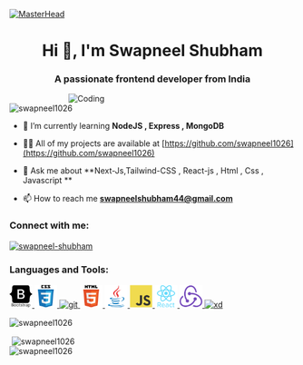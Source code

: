 [![MasterHead ](https://devtechnosys.com/insights/wp-content/uploads/2022/01/Hire-React-Native.gif)](https://swapneel1026.io)
<h1 align="center">Hi 👋, I'm Swapneel Shubham</h1>
<h3 align="center">A passionate frontend developer from India</h3>
<img src="https://imgs.search.brave.com/tDMwvdvQw9Ar0MX5XjdYbfPPVl81RdbCy-msI3eA60I/rs:fit:800:600:1/g:ce/aHR0cHM6Ly9kZXZw/dW5jaC5jb20vaW1n/L0Rldi1BdC1Xb3Jr/LUdpZi5qcGc" align="right" alt="Coding" width="400"/> 

<p align="left"> <img src="https://komarev.com/ghpvc/?username=swapneel1026&label=Profile%20views&color=0e75b6&style=flat" alt="swapneel1026" /> </p>

- 🌱 I’m currently learning **NodeJS , Express , MongoDB**

- 👨‍💻 All of my projects are available at [https://github.com/swapneel1026](https://github.com/swapneel1026)

- 💬 Ask me about **Next-Js,Tailwind-CSS , React-js , Html , Css , Javascript **

- 📫 How to reach me **swapneelshubham44@gmail.com**

<h3 align="left">Connect with me:</h3>
<p align="left">
<a href="https://linkedin.com/in/swapneel-shubham-a257701b8" target="blank"><img align="center" src="https://raw.githubusercontent.com/rahuldkjain/github-profile-readme-generator/master/src/images/icons/Social/linked-in-alt.svg" alt="swapneel-shubham" height="30" width="40" /></a>
</p>

<h3 align="left">Languages and Tools:</h3>
<p align="left"> <a href="https://getbootstrap.com" target="_blank" rel="noreferrer"> <img src="https://raw.githubusercontent.com/devicons/devicon/master/icons/bootstrap/bootstrap-plain-wordmark.svg" alt="bootstrap" width="40" height="40"/> </a> <a href="https://www.w3schools.com/css/" target="_blank" rel="noreferrer"> <img src="https://raw.githubusercontent.com/devicons/devicon/master/icons/css3/css3-original-wordmark.svg" alt="css3" width="40" height="40"/> </a> <a href="https://git-scm.com/" target="_blank" rel="noreferrer"> <img src="https://www.vectorlogo.zone/logos/git-scm/git-scm-icon.svg" alt="git" width="40" height="40"/> </a> <a href="https://www.w3.org/html/" target="_blank" rel="noreferrer"> <img src="https://raw.githubusercontent.com/devicons/devicon/master/icons/html5/html5-original-wordmark.svg" alt="html5" width="40" height="40"/> </a> <a href="https://www.java.com" target="_blank" rel="noreferrer"> <img src="https://raw.githubusercontent.com/devicons/devicon/master/icons/java/java-original.svg" alt="java" width="40" height="40"/> </a> <a href="https://developer.mozilla.org/en-US/docs/Web/JavaScript" target="_blank" rel="noreferrer"> <img src="https://raw.githubusercontent.com/devicons/devicon/master/icons/javascript/javascript-original.svg" alt="javascript" width="40" height="40"/> </a> <a href="https://reactjs.org/" target="_blank" rel="noreferrer"> <img src="https://raw.githubusercontent.com/devicons/devicon/master/icons/react/react-original-wordmark.svg" alt="react" width="40" height="40"/> </a> <a href="https://redux.js.org" target="_blank" rel="noreferrer"> <img src="https://raw.githubusercontent.com/devicons/devicon/master/icons/redux/redux-original.svg" alt="redux" width="40" height="40"/> </a> <a href="https://www.adobe.com/products/xd.html" target="_blank" rel="noreferrer"> <img src="https://cdn.worldvectorlogo.com/logos/adobe-xd.svg" alt="xd" width="40" height="40"/> </a> </p>

<p><img align="center" src="https://github-readme-streak-stats.herokuapp.com/?user=swapneel1026&" alt="swapneel1026" /></p
<div>&nbsp;<img align="center" src="https://github-readme-stats.vercel.app/api?username=swapneel1026&show_icons=true&locale=en" alt="swapneel1026" /></div>
<div><img align="left" src="https://github-readme-stats.vercel.app/api/top-langs?username=swapneel1026&show_icons=true&locale=en&layout=compact" alt="swapneel1026" /></div>
